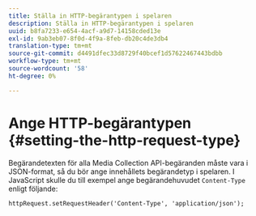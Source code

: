 ```yaml
---
title: Ställa in HTTP-begärantypen i spelaren
description: Ställa in HTTP-begärantypen i spelaren
uuid: b8fa7233-e654-4acf-a9d7-14158cded13e
exl-id: 9ab3eb07-8f0d-4f9a-8feb-db20c4de3db4
translation-type: tm+mt
source-git-commit: d4491dfec33d8729f40bcef1d57622467443bdbb
workflow-type: tm+mt
source-wordcount: '58'
ht-degree: 0%

---
```


# Ange HTTP-begärantypen {#setting-the-http-request-type}

Begärandetexten för alla Media Collection API-begäranden måste vara i JSON-format, så du bör ange innehållets begärandetyp i spelaren. I JavaScript skulle du till exempel ange begärandehuvudet `Content-Type` enligt följande:

```
httpRequest.setRequestHeader('Content-Type', 'application/json'); 
```
